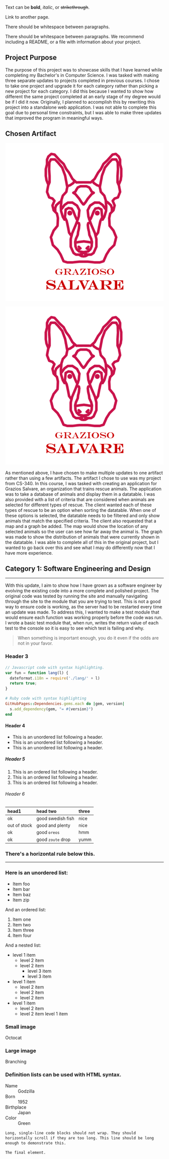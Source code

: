 Text can be **bold**, *italic*, or ~~strikethrough~~.

Link to another page.

There should be whitespace between paragraphs.

There should be whitespace between paragraphs. We recommend including a README, or a file with information about your project.

## Project Purpose

The purpose of this project was to showcase skills that I have learned while completing my Bachelor's in Computer Science. I was tasked with making three separate updates to projects completed in previous courses. I chose to take one project and upgrade it for each category rather than picking a new project for each category. I did this because I wanted to show how different the same project completed at an early stage of my degree would be if I did it now. Originally, I planned to accomplish this by rewriting this project into a standalone web application. I was not able to complete this goal due to personal time constraints, but I was able to make three updates that improved the program in meaningful ways. 

## Chosen Artifact

![Logo](https://github.com/SDunnells/SDunnells.github.io/blob/main/assets/img/Grazioso%20Salvare%20Logo.png)

<img src="./assets/img/Grazioso Salvare Logo.png">

As mentioned above, I have chosen to make multiple updates to one artifact rather than using a few artifacts. The artifact I chose to use was my project from CS-340. In this course, I was tasked with creating an application for Grazios Salvare, an organization that trains rescue animals. The application was to take a database of animals and display them in a datatable. I was also provided with a list of criteria that are considered when animals are selected for different types of rescue. The client wanted each of these types of rescue to be an option when sorting the datatable. When one of these options is selected, the datatable needs to be filtered and only show animals that match the specified criteria. The client also requested that a map and a graph be added. The map would show the location of any selected animals so the user can see how far away the animal is. The graph was made to show the distribution of animals that were currently shown in the datatable. I was able to complete all of this in the original project, but I wanted to go back over this and see what I may do differently now that I have more experience.

## Category 1: Software Engineering and Design

* * *

With this update, I aim to show how I have grown as a software engineer by evolving the existing code into a more complete and polished project. The original code was tested by running the site and manually navigating through the site to the module that you are trying to test. This is not a good way to ensure code is working, as the server had to be restarted every time an update was made. To address this, I wanted to make a test module that would ensure each function was working properly before the code was run. I wrote a basic test module that, when run, writes the return value of each test to the console so it is easy to see which test is failing and why.  

> When something is important enough, you do it even if the odds are not in your favor.

### Header 3
```javascript
// Javascript code with syntax highlighting.
var fun = function lang(l) {
  dateformat.i18n = require('./lang/' + l)
  return true;
}
```
```ruby
# Ruby code with syntax highlighting
GitHubPages::Dependencies.gems.each do |gem, version|
  s.add_dependency(gem, "= #{version}")
end
```

#### Header 4

- This is an unordered list following a header.
- This is an unordered list following a header.
- This is an unordered list following a header.

##### Header 5

1. This is an ordered list following a header.
2. This is an ordered list following a header.
3. This is an ordered list following a header.

###### Header 6

| head1        | head two          | three |
| :----------- | :---------------- | :---- |
| ok           | good swedish fish | nice  |
| out of stock | good and plenty   | nice  |
| ok           | good `oreos`      | hmm   |
| ok           | good `zoute` drop | yumm  |

### There's a horizontal rule below this.

* * *

### Here is an unordered list:

*  Item foo
*  Item bar
*  Item baz
*  Item zip

And an ordered list:

1.  Item one
1.  Item two
1.  Item three
1.  Item four

And a nested list:

- level 1 item
  - level 2 item
  - level 2 item
    - level 3 item
    - level 3 item
- level 1 item
  - level 2 item
  - level 2 item
  - level 2 item
- level 1 item
  - level 2 item
  - level 2 item
level 1 item

### Small image

Octocat

### Large image

Branching

### Definition lists can be used with HTML syntax.

<dl>
<dt>Name</dt>
<dd>Godzilla</dd>
<dt>Born</dt>
<dd>1952</dd>
<dt>Birthplace</dt>
<dd>Japan</dd>
<dt>Color</dt>
<dd>Green</dd>
</dl>

```
Long, single-line code blocks should not wrap. They should horizontally scroll if they are too long. This line should be long enough to demonstrate this.
```

```
The final element.
```

